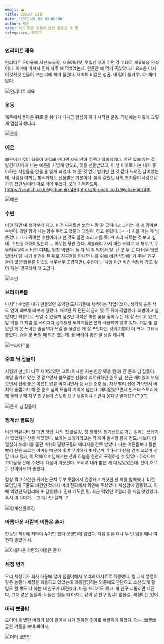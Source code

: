 ```yaml
---
emoji: 🏔
title: 2021년 11월
date: '2021-01-02 00:00:00'
author: 채윤
tags: 비건 운동 집들이 등산 플로깅 책 펌
categories: 블로그
---
```


### 언리미트 제육

언리미트 구이용에 시판 볶음장, 새송이버섯, 깻잎만 넣어 주면 걍 고대로 제육볶음 완성이다. 이거에 미쳐서 진짜 자주 해 먹었었는데. 한동안 해 먹기 귀찮았다가 요즈음 다시 이것저것 만들어 보는 데에 재미 들렸다. 재미의 비결은 성공. 내 입이 즐거우니까 재미있다.

![언리미트 제육](./unlimitt.png)

### 운동

제주에서 돌아온 뒤로 좀 쉬다가 다시금 열심히 하기 시작한 운동. 작년에는 어떻게 그렇게 열심히 했더라.

![운동](./workout.png)

### 예은

예은이가 많이 힘들어 하길래 만나면 꼬옥 안아 주겠다 약속했었다. 계단 앞에 있는 걸 발견하자마자 나는 예은을 가볍게 안았고, 꽃을 선물받았고, 이 날 이후로 나는 내가 좋아하는 사람들을 안을 줄 알게 되었다. 해 준 것 없이 받기만 한 것 같다 느껴진 날이었는데. 사람을 아끼는 방식까지도 선물받은 기분이다. 칠흑 같았던 나의 초겨울이 사랑으로 가득 찼던 날이라 따로 적어 두었다. 오래 기억하도록. [https://brunch.co.kr/@chaeniiz/49](https://brunch.co.kr/@chaeniiz/49)

![예은](./yeeun.png)

### 수빈

비건 하면 내 생각부터 하고, 비건 디저트만 보면 나랑 갈 곳이라고 그러는 게 넘 귀여븐 수빈이. 과일 향기 나는 향수 뿌리고 왔길래 과일아, 하고 불렀다. (ㅋㅋ) 치를 떠는 게 넘 웃겼다. 내가 귀여븐 수빈이라고 한 것도 알면 소리 지를 듯. ㅋ 소리 지르는 것 보고 싶네…? 반응 개재미있는데…. 아무튼 망원 갔다. 셰발레리 가서 비건 요리로 배 채우고, 두두리두팡에서 비건 디저트 왕창 먹었다. 둘 다 넘 잘 먹어서 탈. 간 곳 두 곳 다 너무 맛있었어서 탈. 내가 비건이 된 뒤로 친구들을 만나면 나를 위해 비건 식당에 ‘가 주는’ 친구들이 많은데(물론 이것도 너무너무 고맙지만), 수빈이는 ‘나랑 이런 비건 식당에 가고 싶어 하는’ 친구라서 더 고맙다.

![수빈](./subin.png)

### 브라이트룸

마지막 수업은 내가 만들었던 조악한 도자기들에 채색하는 작업이었다. 생각해 놓은 색도 없이 바쁘게 바쁘게 칠했다. 채색한 뒤 단단히 굳혀 몇 주 뒤에 픽업했다. 화병이고 싶었지만 화병으로 쓰일 수 있을까 싶었던 녀석은 마른 꽃을 꽂아 두는 데 잘 쓰이고 있고, 밥 먹을 때 제법 잘 쓰이리라 생각했던 도자기들은 전혀 사용하지 않고 있다. 쓰일 줄 알았던 게 못 쓰이는 슬픔보다 쓰일 줄 몰랐던 게 잘 쓰인다는 것의 기쁨이 더 크다. 그래서 좋았다. 슬슬 꽃 버릴 때 되긴 했는데. 꽃 버려야 좋은 일 생길 테니까.

![브라이트룸](./lastbrightroom.png)

### 준호 님 집들이

시월의 만남이 너무 재미있었던 고로 (이사한 지는 한참 됐을 텐데) 간 준호 님 집들이. 제일 즐기고 있는 것 같으면서 쓸모없는 선물에 괴로워하던 준호 님, 은근 재미있어 보였으면서 집에 붙은 이름표 압류 딱지냐면서 씅 내던 준호 님, 자꾸 빨리 집에 가라면서 바지락 술찜까지 해 준 준호 님의 모습이 기억에 남는다. 재미없었으면서 인스타 스토리에 왜 올리구 왜 자꾸 친구들이 스토리 보구 생일이냐구 연락 온다구 말해요? ( ͡° ͜ʖ ͡°)

![준호 님 집들이](./jhmoon.png)

### 청계산 플로깅

비건 커뮤니티 첫 대면 밋업. 나의 첫 플로깅, 첫 청계산. 청계산으로 가는 길에는 쓰레기가 많았지만 산은 깨끗했다. 보이는 쓰레기라고는 끽 해야 알사탕 봉지 정도. 나보다 더 열심히 쓰레기를 줍던 미취학 딸랑구들의 에너지를 잔뜩 받았다. 나는 어른들보다 훨씬 빨리 산을 오르는 아이들 때문에 혹여 무리에서 벗어날까 뛰다시피 산을 같이 오르며 전담 마크 했고, 이 덕에 어머님께서는 산과 하늘을 천천히 구경하실 수 있었다 하셨다며 고마움을 전해 주셨다. 마음이 따뜻했다. 오히려 내가 받은 게 더 많았었는데. 천이 흐르는 산이어서 더 좋았다.

정상 찍고 하산한 뒤에는 근처 두부 맛집에서 건강하고 깨끗한 한 끼를 함께했다. 비건 모임답게 국물도 비건인 것까지 미리 전화해서 확인해 주셨었다. 세심함에 감동했고, 이때 먹었던 막걸리에 또 감동했다. 진짜 개도른 맛. 최근 먹었던 막걸리 중 제일 맛있었다. 혹시 이 대마가… 그 대마인 걸까…?

![청계산 플로깅](./cheongyemountain.png)

### 아름다운 사람의 이름은 혼자

한동안 책장에 처박아 두기만 했다 오랜만에 읽었다. 처음 읽을 때나 두 번 읽을 때나 여전히 좋았던 시.

![아름다운 사람의 이름은 혼자](./beautiful_name_is_alone.png)

### 세정 번개

우리 세정이가 회사 때문에 많이 힘들어해서 우리의 아지트로 직행했다. 별 그지 깽깽이 같은 놈들이 세정을 괴롭히고 있었는데 괴롭힘당하는 와중에도 단단하고 소신 있게 할 말도 할 몫도 다 하는 내 친구가 대견했다. 마음 쓰이기도 했고. 내 친구 괴롭히면 디진다, 그지 같은 놈들아. 니들은 힘들 때 아지트 같이 갈 친구 있냐? 없을걸. 세정이는 있어.

### 머리 뽀끔밥

드디어 층 냈던 머리가 많이 길어서 내가 원하던 길이로 빠글하게 볶았다. 앗싸. 뽀글뽀글한 겨울을 보내 봐야지.

![머리 뽀끔밥](./permperm.png)

